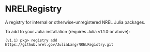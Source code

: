 # NRELRegistry
A registry for internal or otherwise-unregistered NREL Julia packages.

To add to your Julia installation (requires Julia v1.1.0 or above):

```
(v1.1) pkg> registry add https://github.nrel.gov/JuliaLang/NRELRegistry.git
```
